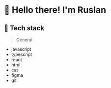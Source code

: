 <h1>👋 Hello there! I'm Ruslan</h1>
<h2>🤖 Tech stack</h2>

> General

<ul>
  <li>javascript</li>
  <li>typescript</li>
  <li>react</li>
  <li>html</li>
  <li>css</li>
  <li>figma</li>
  <li>git</li>
</ul>
